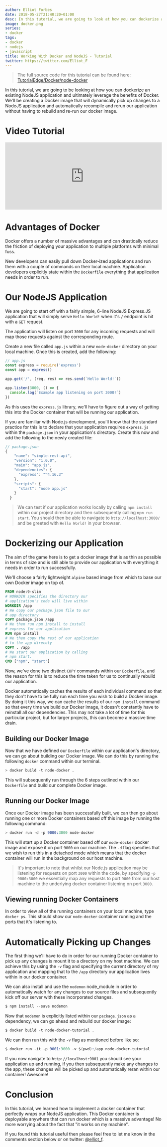 ```yaml
---
author: Elliot Forbes
date: 2018-05-27T21:40:20+01:00
desc: In this tutorial, we are going to look at how you can dockerize a NodeJS application
image: docker.png
series:
- docker
tags:
- docker
- nodejs
- javascript
title: Working With Docker and NodeJS - Tutorial
twitter: https://twitter.com/Elliot_F
---
```


> The full source code for this tutorial can be found here: [TutorialEdge/Docker/node-docker](https://github.com/TutorialEdge/Docker/tree/master/node-docker)

In this tutorial, we are going to be looking at how you can dockerize an existing NodeJS application and ultimately leverage the benefits of Docker. We'll be creating a Docker image that will dynamically pick up changes to a NodeJS application and automatically recompile and rerun our application without having to rebuild and re-run our docker image.

# Video Tutorial

<div style="position:relative;height:0;padding-bottom:42.76%"><iframe src="https://www.youtube.com/embed/CsWoMpK3EtE?ecver=2" style="position:absolute;width:100%;height:100%;left:0" width="842" height="360" frameborder="0" allow="autoplay; encrypted-media" allowfullscreen></iframe></div>

# Advantages of Docker

Docker offers a number of massive advantages and can drastically reduce the friction of deploying your application to multiple platforms with minimal fuss. 

New developers can easily pull down Docker-ized applications and run them with a couple of commands on their local machine. Application developers explicitly state within the `Dockerfile` everything that application needs in order to run.  

# Our NodeJS Application

We are going to start off with a fairly simple, 6-line NodeJS Express.JS application that will simply serve `Hello World!` when it's `/` endpoint is hit with a `GET` request. 

The application will listen on port `3000` for any incoming requests and will map those requests against the corresponding route. 

Create a new file called `app.js` within a new `node-docker` directory on your local machine. Once this is created, add the following:

```js
// app.js
const express = require('express')
const app = express()

app.get('/', (req, res) => res.send(`Hello World!`))

app.listen(3000, () => {
  console.log(`Example app listening on port 3000!`)
})

```

As this uses the `express.js` library, we'll have to figure out a way of getting this into the Docker container that will be running our application. 

If you are familiar with Node.js development, you'll know that the standard practice for this is to declare that your application requires `express.js` within the `package.json` in your application's directory. Create this now and add the following to the newly created file:

```js
// package.json
{
    "name": "simple-rest-api",
    "version": "1.0.0",
    "main": "app.js",
    "dependencies": {
      "express": "^4.16.3"
    },
    "scripts": {
      "start": "node app.js"
    }
  }
```

> We can test if our application works locally by calling `npm install` within our project directory and then subsequently calling `npm run start`. You should then be able to navigate to `http://localhost:3000/` and be greeted with `Hello World!` in your browser. 

# Dockerizing our Application

The aim of the game here is to get a docker image that is as thin as possible in terms of size and is still able to provide our application with everything it needs in order to run successfully.

We'll choose a fairly lightweight `alpine` based image from which to base our own Docker image on top of. 

```Dockerfile
FROM node:9-slim
# WORKDIR specifies the directory our 
# application's code will live within
WORKDIR /app
# We copy our package.json file to our 
# app directory
COPY package.json /app
# We then run npm install to install
# express for our application
RUN npm install
# We then copy the rest of our application
# to the app direcoty
COPY . /app
# We start our application by calling
# npm start.
CMD ["npm", "start"]
```

Now, we've done two distinct `COPY` commands within our `Dockerfile`, and the reason for this is to reduce the time taken for us to continually rebuild our application. 

Docker automatically caches the results of each individual command so that they don't have to be fully run each time you wish to build a Docker image. By doing it this way, we can cache the results of our `npm install` command so that every time we build our Docker image, it doesn't constantly have to reinstall all our dependencies. This may not take a lot of time for this particular project, but for larger projects, this can become a massive time drain.

## Building our Docker Image

Now that we have defined our `Dockerfile` within our application's directory, we can go about building our Docker image. We can do this by running the following `docker` command within our terminal.

```s
> docker build -t node-docker .
```

This will subsequently run through the 6 steps outlined within our `Dockerfile` and build our complete Docker image. 

## Running our Docker Image

Once our Docker image has been successfully built, we can then go about running one or more Docker containers based off this image by running the following command:

```s
> docker run -d -p 9000:3000 node-docker
```

This will start up a Docker container based off our `node-docker` docker image and expose it on port `9000` on our machine. The `-d` flag specifies that we wish to run this in a detached mode which means that the docker container will run in the background on our host machine. 

> It's important to note that whilst our Node.js application may be listening for requests on port `3000` within the code, by specifying `-p 9000:3000` we essentially map any requests to port `9000` from our host machine to the underlying docker container listening on port `3000`.

## Viewing running Docker Containers

In order to view all of the running containers on your local machine, type `docker ps`. This should show our `node-docker` container running and the ports that it's listening to.

# Automatically Picking up Changes

The first thing we'll have to do in order for our running Docker container to pick up any changes is mount it to a directory on my host machine. We can achieve this by using the `-v` flag and specifying the current directory of my application and mapping that to the `/app` directory our application lives within in our docker container.

We can also install and use the `nodemon` node_module in order to automatically watch for any changes to our source files and subsequently kick off our server with these incorporated changes.

```s
$ npm install --save nodemon
```

Now that `nodemon` is explicitly listed within our `package.json` as a dependency, we can go ahead and rebuild our docker image:

```s
$ docker build -t node-docker-tutorial .
```

We can then run this with the `-v` flag as mentioned before like so:

```s
$ docker run -it -p 9001:3000 -v $(pwd):/app node-docker-tutorial
```

If you now navigate to `http://localhost:9001` you should see your application up and running, if you then subsequently make any changes to the app, these changes will be picked up and automatically reran within our container! Awesome!

# Conclusion

In this tutorial, we learned how to implement a docker container that perfectly wraps our NodeJS application. This Docker container is deployable anywhere that can run docker which is a massive advantage! No more worrying about the fact that "it works on my machine".

If you found this tutorial useful then please feel free to let me know in the comments section below or on twitter: [@elliot_f](https://twitter.com/elliot_f).

